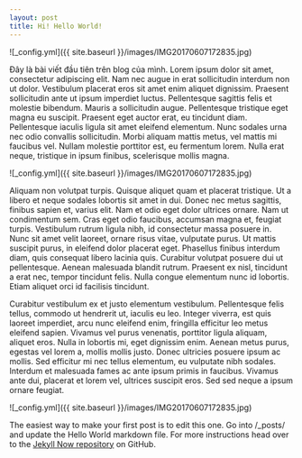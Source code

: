 ```yaml
---
layout: post
title: Hi! Hello World!
---
```

![_config.yml]({{ site.baseurl }}/images/IMG20170607172835.jpg)

Đây là bài viết đầu tiên trên blog của mình.
Lorem ipsum dolor sit amet, consectetur adipiscing elit. Nam nec augue in erat sollicitudin interdum non ut dolor. Vestibulum placerat eros sit amet enim aliquet dignissim. Praesent sollicitudin ante ut ipsum imperdiet luctus. Pellentesque sagittis felis et molestie bibendum. Mauris a sollicitudin augue. Pellentesque tristique eget magna eu suscipit. Praesent eget auctor erat, eu tincidunt diam. Pellentesque iaculis ligula sit amet eleifend elementum. Nunc sodales urna nec odio convallis sollicitudin. Morbi aliquam mattis metus, vel mattis mi faucibus vel. Nullam molestie porttitor est, eu fermentum lorem. Nulla erat neque, tristique in ipsum finibus, scelerisque mollis magna.

![_config.yml]({{ site.baseurl }}/images/IMG20170607172835.jpg)

Aliquam non volutpat turpis. Quisque aliquet quam et placerat tristique. Ut a libero et neque sodales lobortis sit amet in dui. Donec nec metus sagittis, finibus sapien et, varius elit. Nam et odio eget dolor ultrices ornare. Nam ut condimentum sem. Cras eget odio faucibus, accumsan magna et, feugiat turpis. Vestibulum rutrum ligula nibh, id consectetur massa posuere in. Nunc sit amet velit laoreet, ornare risus vitae, vulputate purus. Ut mattis suscipit purus, in eleifend dolor placerat eget. Phasellus finibus interdum diam, quis consequat libero lacinia quis. Curabitur volutpat posuere dui ut pellentesque. Aenean malesuada blandit rutrum. Praesent ex nisl, tincidunt a erat nec, tempor tincidunt felis. Nulla congue elementum nunc id lobortis. Etiam aliquet orci id facilisis tincidunt.

Curabitur vestibulum ex et justo elementum vestibulum. Pellentesque felis tellus, commodo ut hendrerit ut, iaculis eu leo. Integer viverra, est quis laoreet imperdiet, arcu nunc eleifend enim, fringilla efficitur leo metus eleifend sapien. Vivamus vel purus venenatis, porttitor ligula aliquam, aliquet eros. Nulla in lobortis mi, eget dignissim enim. Aenean metus purus, egestas vel lorem a, mollis mollis justo. Donec ultricies posuere ipsum ac mollis. Sed efficitur mi nec tellus elementum, eu vulputate nibh sodales. Interdum et malesuada fames ac ante ipsum primis in faucibus. Vivamus ante dui, placerat et lorem vel, ultrices suscipit eros. Sed sed neque a ipsum ornare feugiat.

![_config.yml]({{ site.baseurl }}/images/IMG20170607172835.jpg)

The easiest way to make your first post is to edit this one. Go into /_posts/ and update the Hello World markdown file. For more instructions head over to the [Jekyll Now repository](https://github.com/huynhtrongnhan) on GitHub.
